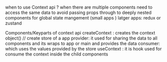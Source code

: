 
when to use Context api ? 
 when there are multiple components need to access the same data 
 to avoid passing props through to deeply nested components 
 for global state mangement  (small apps ) latger apps: redux or zustand 


Components/Keyparts of context api 
 createContext  : creates the context object() // create store of a app
 provider: it used for sharing the data to all components and its wraps to app or main  and provides the data
 consumer: which uses the values provided by the store 
 useContext : it is hook used for consume the context inside the child components 
